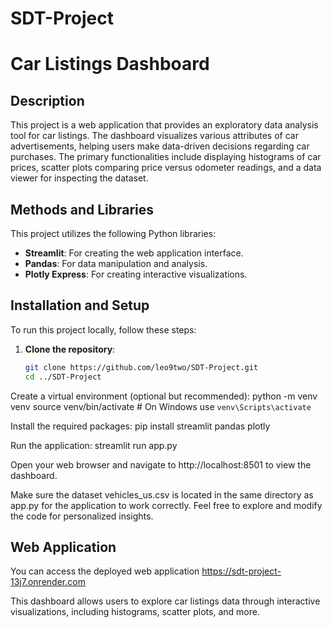 # SDT-Project
# Car Listings Dashboard

## Description
This project is a web application that provides an exploratory data analysis tool for car listings. The dashboard visualizes various attributes of car advertisements, helping users make data-driven decisions regarding car purchases. The primary functionalities include displaying histograms of car prices, scatter plots comparing price versus odometer readings, and a data viewer for inspecting the dataset.

## Methods and Libraries
This project utilizes the following Python libraries:
- **Streamlit**: For creating the web application interface.
- **Pandas**: For data manipulation and analysis.
- **Plotly Express**: For creating interactive visualizations.

## Installation and Setup
To run this project locally, follow these steps:

1. **Clone the repository**:
   ```bash
   git clone https://github.com/leo9two/SDT-Project.git
   cd ../SDT-Project

Create a virtual environment (optional but recommended):
   python -m venv venv
   source venv/bin/activate  # On Windows use `venv\Scripts\activate`

Install the required packages:
   pip install streamlit pandas plotly

Run the application:
   streamlit run app.py

Open your web browser and navigate to http://localhost:8501 to view the dashboard.

Make sure the dataset vehicles_us.csv is located in the same directory as app.py for the application to work correctly.
Feel free to explore and modify the code for personalized insights.

## Web Application

You can access the deployed web application https://sdt-project-13j7.onrender.com

This dashboard allows users to explore car listings data through interactive visualizations, including histograms, scatter plots, and more.
